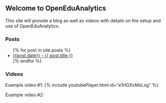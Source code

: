 ## Welcome to OpenEduAnalytics

This site will provide a blog as well as videos with details on the setup and use of OpenEduAnalytics.

### Posts
<ul>
  {% for post in site.posts %}
    <li>
      <a href="{{ post.url }}">{{post.date}} - {{ post.title }}</a>
    </li>
  {% endfor %}
</ul>

### Videos

Example video #1:
{% include youtubePlayer.html id="e1HGXxMsLxg" %}

Example video #2:
